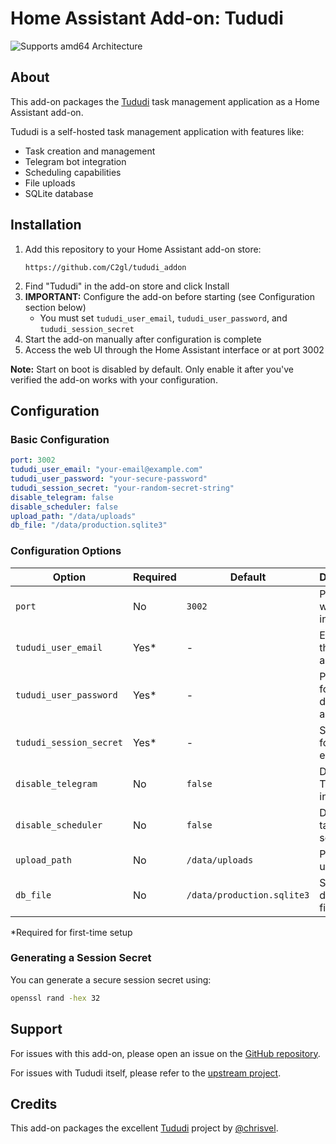 # Home Assistant Add-on: Tududi

![Supports amd64 Architecture][amd64-shield]

## About

This add-on packages the [Tududi](https://github.com/chrisvel/tududi) task management application as a Home Assistant add-on.

Tududi is a self-hosted task management application with features like:
- Task creation and management
- Telegram bot integration
- Scheduling capabilities
- File uploads
- SQLite database

## Installation

1. Add this repository to your Home Assistant add-on store:
   ```
   https://github.com/C2gl/tududi_addon
   ```
2. Find "Tududi" in the add-on store and click Install
3. **IMPORTANT:** Configure the add-on before starting (see Configuration section below)
   - You must set `tududi_user_email`, `tududi_user_password`, and `tududi_session_secret`
4. Start the add-on manually after configuration is complete
5. Access the web UI through the Home Assistant interface or at port 3002

**Note:** Start on boot is disabled by default. Only enable it after you've verified the add-on works with your configuration.

## Configuration

### Basic Configuration

```yaml
port: 3002
tududi_user_email: "your-email@example.com"
tududi_user_password: "your-secure-password"
tududi_session_secret: "your-random-secret-string"
disable_telegram: false
disable_scheduler: false
upload_path: "/data/uploads"
db_file: "/data/production.sqlite3"
```

### Configuration Options

| Option | Required | Default | Description |
|--------|----------|---------|-------------|
| `port` | No | `3002` | Port for the web interface |
| `tududi_user_email` | Yes* | - | Email for the default admin user |
| `tududi_user_password` | Yes* | - | Password for the default admin user |
| `tududi_session_secret` | Yes* | - | Secret key for session encryption |
| `disable_telegram` | No | `false` | Disable Telegram integration |
| `disable_scheduler` | No | `false` | Disable the task scheduler |
| `upload_path` | No | `/data/uploads` | Path for file uploads |
| `db_file` | No | `/data/production.sqlite3` | SQLite database file location |

*Required for first-time setup

### Generating a Session Secret

You can generate a secure session secret using:
```bash
openssl rand -hex 32
```

## Support

For issues with this add-on, please open an issue on the [GitHub repository](https://github.com/C2gl/tududi_addon).

For issues with Tududi itself, please refer to the [upstream project](https://github.com/chrisvel/tududi).

## Credits

This add-on packages the excellent [Tududi](https://github.com/chrisvel/tududi) project by [@chrisvel](https://github.com/chrisvel).

[aarch64-shield]: https://img.shields.io/badge/aarch64-yes-green.svg
[amd64-shield]: https://img.shields.io/badge/amd64-yes-green.svg
